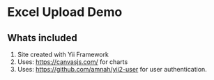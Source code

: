 # Excel Upload Demo

## Whats included
1. Site created with Yii Framework
2. Uses: https://canvasjs.com/ for charts
3. Uses: https://github.com/amnah/yii2-user for user authentication.


